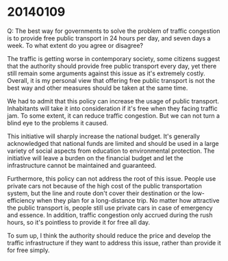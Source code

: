 # 20140109

Q: The best way for governments to solve the problem of traffic congestion is to provide free public transport in 24 hours per day, and seven days a week. To what extent do you agree or disagree?


The traffic is getting worse in contemporary society, some citizens suggest that the authority should provide free public transport every day, yet there still remain some arguments against this issue as it's extremely costly. Overall, it is my personal view that offering free public transport is not the best way and other measures should be taken at the same time.


We had to admit that this policy can increase the usage of public transport. Inhabitants will take it into consideration if it's free when they facing traffic jam. To some extent, it can reduce traffic congestion. But we can not turn a blind eye to the problems it caused.


This initiative will sharply increase the national budget. It's generally acknowledged that national funds are limited and should be used in a large variety of social aspects from education to environmental protection. The initiative will leave a burden on the financial budget and let the infrastructure cannot be maintained and guaranteed. 


Furthermore, this policy can not address the root of this issue. People use private cars not because of the high cost of the public transportation system, but the line and route don't cover their destination or the low-efficiency when they plan for a long-distance trip. No matter how attractive the public transport is, people still use private cars in case of emergency and essence. In addition, traffic congestion only accrued during the rush hours, so it's pointless to provide it for free all day. 


To sum up, I think the authority should reduce the price and develop the traffic infrastructure if they want to address this issue, rather than provide it for free simply.